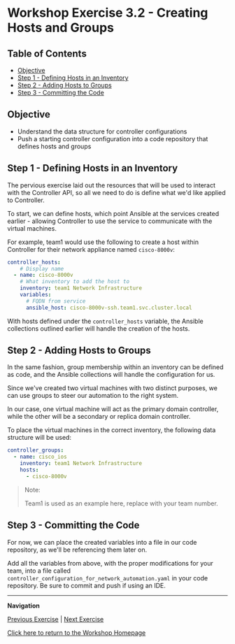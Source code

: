 # Workshop Exercise 3.2 - Creating Hosts and Groups

## Table of Contents

* [Objective](#objective)
* [Step 1 - Defining Hosts in an Inventory](#step-1---defining-hosts-in-an-inventory)
* [Step 2 - Adding Hosts to Groups](#step-2---adding-hosts-to-groups)
* [Step 3 - Committing the Code](#step-3---committing-the-code)

## Objective

* Understand the data structure for controller configurations
* Push a starting controller configuration into a code repository that defines hosts and groups

## Step 1 - Defining Hosts in an Inventory
The pervious exercise laid out the resources that will be used to interact with the Controller API, so all we need to do is define what we'd like applied to Controller.

To start, we can define hosts, which point Ansible at the services created earlier - allowing Controller to use the service to communicate with the virtual machines.

For example, team1 would use the following to create a host within Controller for their network appliance named `cisco-8000v`:
```yaml
controller_hosts:
    # Display name
  - name: cisco-8000v
    # What inventory to add the host to
    inventory: team1 Network Infrastructure
    variables:
      # FQDN from service
      ansible_host: cisco-8000v-ssh.team1.svc.cluster.local
```

With hosts defined under the `controller_hosts` variable, the Ansible collections outlined earlier will handle the creation of the hosts.

## Step 2 - Adding Hosts to Groups
In the same fashion, group membership within an inventory can be defined as code, and the Ansible collections will handle the configuration for us.

Since we've created two virtual machines with two distinct purposes, we can use groups to steer our automation to the right system.

In our case, one virtual machine will act as the primary domain controller, while the other will be a secondary or replica domain controller.

To place the virtual machines in the correct inventory, the following data structure will be used:

```yaml
controller_groups:
  - name: cisco_ios
    inventory: team1 Network Infrastructure
    hosts:
      - cisco-8000v
```

> Note:
>
> Team1 is used as an example here, replace with your team number.

## Step 3 - Committing the Code
For now, we can place the created variables into a file in our code repository, as we'll be referencing them later on.

Add all the variables from above, with the proper modifications for your team, into a file called `controller_configuration_for_network_automation.yaml` in your code repository. Be sure to commit and push if using an IDE.

---
**Navigation**

[Previous Exercise](../3.1-contorller-as-code/) | [Next Exercise](../3.3-linking-to-automation/)

[Click here to return to the Workshop Homepage](../../README.md)
